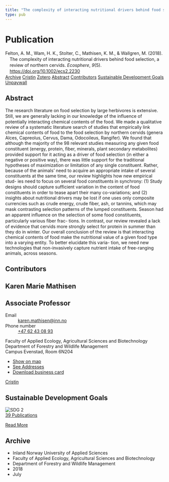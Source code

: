 ```yaml
---
title: "The complexity of interacting nutritional drivers behind food selection, a review of northern cervids"
type: pub
---
```

<h1>Publication</h1>
<article id="csl-bib-container-2XLL4RBH" class="csl-bib-container">
  <div class="csl-bib-body" style="line-height: 1.35; padding-left: 1em; text-indent:-1em;">
  <div class="csl-entry">Felton, A. M., Wam, H. K., Stolter, C., Mathisen, K. M., &amp; Wallgren, M. (2018). The complexity of interacting nutritional drivers behind food selection, a review of northern cervids. <i>Ecosphere</i>, <i>9</i>(5). <a href="https://doi.org/10.1002/ecs2.2230">https://doi.org/10.1002/ecs2.2230</a></div>
</div>
  <div class="csl-bib-buttons">
    <a href="#taxonomy-article-2XLL4RBH" class="csl-bib-button">Archive</a>
    <a href="https://app.cristin.no/results/show.jsf?id=1596158" alt="Cristin URL" class="csl-bib-button">Cristin</a>
    <a href="http://zotero.org/groups/5022929/items/2XLL4RBH" alt="Zotero URL" class="csl-bib-button">Zotero</a>
    <a href="#abstract-article-2XLL4RBH" class="csl-bib-button">Abstract</a>
    <a href="#contributors-article-2XLL4RBH" class="csl-bib-button">Contributors</a>
    <a href="#sdg-article-2XLL4RBH" class="csl-bib-button">Sustainable Development Goals</a>
    <a href="https://onlinelibrary.wiley.com/doi/pdfdirect/10.1002/ecs2.2230" class="csl-bib-button">Unpaywall</a>
  </div>
  <div id="csl-bib-meta-container-2XLL4RBH"></div>
</article>
<div id="csl-bib-meta-2XLL4RBH" class="csl-bib-meta">
  <article id="abstract-article-2XLL4RBH" class="abstract-article">
    <h1>Abstract</h1>
    The research literature on food selection by large herbivores is extensive. Still, we are generally 
lacking in our knowledge of the inﬂuence of potentially interacting chemical contents of the food. We made 
a qualitative review of a systematic literature search of studies that empirically link chemical contents of 
food to the food selection by northern cervids (genera Alces, Capreolus, Cervus, Dama, Odocoileus, Rangifer). 
We found that although the majority of the 98 relevant studies measuring any given food constituent 
(energy, protein, ﬁber, minerals, plant secondary metabolites) provided support for it acting as a driver of 
food selection (in either a negative or positive way), there was little support for the traditional hypotheses 
of maximization or limitation of any single constituent. Rather, because of the animals’ need to acquire an 
appropriate intake of several constituents at the same time, our review highlights how new empirical stud- 
ies need to focus on several food constituents in synchrony: (1) Study designs should capture sufﬁcient 
variation in the content of food constituents in order to tease apart their many co-variations; and (2) 
insights about nutritional drivers may be lost if one uses only composite currencies such as crude energy, 
crude ﬁber, ash, or tannins, which may mask contrasting selection patterns of the lumped constituents. 
Season had an apparent inﬂuence on the selection of some food constituents, particularly various ﬁber frac- 
tions. In contrast, our review revealed a lack of evidence that cervids more strongly select for protein in 
summer than they do in winter. Our overall conclusion of the review is that interacting chemical contents 
of food make the nutritional value of a given food type into a varying entity. To better elucidate this varia- 
tion, we need new technologies that non-invasively capture nutrient intake of free-ranging animals, across 
seasons.
  </article>
  <article id="contributors-article-2XLL4RBH" class="contributors-article">
    <h1>Contributors</h1>
    <div class="personas">
<div class="vrtx-hinn-person-card">
<div class="photo">
<i class="lar la-user-circle missing-person"></i>
</div>
<div class="info">
<hgroup><h1>Karen Marie Mathisen</h1>
<h2>Associate Professor</h2>
</hgroup><dl>
<dt>Email</dt>
<dd>
<a href="mailto:karen.mathisen@inn.no">karen.mathisen@inn.no</a>
</dd>
<dt>Phone number</dt>
<dd><a href="tel:+4762430893">
+47 62 43 08 93
</a></dd>
</dl>
<p>
Faculty of Applied Ecology, Agricultural Sciences and Biotechnology<br>
Department of Forestry and Wildlife Management<br>
Campus Evenstad,
Room 6N204
</p>
<ul class="vrtx-hinn-links">
<li><a href="https://www.google.com/maps?q=61.42516,11.07813">Show on map</a></li>
<li><a href="https://www.inn.no/english/find-an-employee/karen-mathisen.html#vrtx-hinn-addresses">See Addresses</a></li>
<li><a href="https://www.inn.no/english/find-an-employee/karen-mathisen.html?vrtx=vcf">Download business card</a></li>
</ul>
</div>
</div>
<a href="https://app.cristin.no/persons/show.jsf?id=328273" alt="Cristin URL" class="personas-cristin">Cristin</a>
</div>
  </article>
  <article id="sdg-article-2XLL4RBH" class="sdg-article">
    <h1>Sustainable Development Goals</h1>
    <div class="sdg-container"><div id="sdg2" class="sdg">
<img src="{{< params subfolder >}}images/sdg/sdg02_en.png" class="image" alt="SDG 2">
<div class="sdg-overlay">
<a href="{{< params subfolder >}}en/archive/?sdg=2#archive" class="sdg-publication-count"><span>39</span> Publications</a>
<p><a href="https://sdgs.un.org/goals/goal2" class="sdg-read-more">Read More</a></p>
</div>
</div></div>
  </article>
  <article id="taxonomy-article-2XLL4RBH" class="taxonomy-article">
    <h1>Archive</h1>
    <ul>
      <li>Inland Norway University of Applied Sciences</li>
      <li>Faculty of Applied Ecology, Agricultural Sciences and Biotechnology</li>
      <li>Department of Forestry and Wildlife Management</li>
      <li>2018</li>
      <li>July</li>
    </ul>
  </article>
</div>
